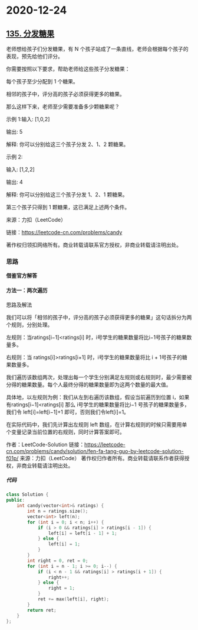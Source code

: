 # 2020-12-24

## [135. 分发糖果](https://leetcode-cn.com/problems/candy/)

老师想给孩子们分发糖果，有 N 个孩子站成了一条直线，老师会根据每个孩子的表现，预先给他们评分。

你需要按照以下要求，帮助老师给这些孩子分发糖果：

每个孩子至少分配到 1 个糖果。

相邻的孩子中，评分高的孩子必须获得更多的糖果。

那么这样下来，老师至少需要准备多少颗糖果呢？

示例 1:输入: [1,0,2]

输出: 5

解释: 你可以分别给这三个孩子分发 2、1、2 颗糖果。

示例 2:

输入: [1,2,2]

输出: 4

解释: 你可以分别给这三个孩子分发 1、2、1 颗糖果。

第三个孩子只得到 1 颗糖果，这已满足上述两个条件。

来源：力扣（LeetCode）

链接：https://leetcode-cn.com/problems/candy

著作权归领扣网络所有。商业转载请联系官方授权，非商业转载请注明出处。



### 思路

**借鉴官方解答**

#### 方法一：两次遍历

思路及解法

我们可以将「相邻的孩子中，评分高的孩子必须获得更多的糖果」这句话拆分为两个规则，分别处理。

左规则：当ratings[i−1]<ratings[i] 时，i号学生的糖果数量将比i−1号孩子的糖果数量多。

右规则：当 ratings[i]>ratings[i+1] 时，i号学生的糖果数量将比 i + 1号孩子的糖果数量多。

我们遍历该数组两次，处理出每一个学生分别满足左规则或右规则时，最少需要被分得的糖果数量。每个人最终分得的糖果数量即为这两个数量的最大值。

具体地，以左规则为例：我们从左到右遍历该数组，假设当前遍历到位置 i，如果有ratings[i−1]<ratings[i] 那么 i号学生的糖果数量将比i−1 号孩子的糖果数量多，我们令 left[i]=left[i−1]+1 即可，否则我们令left[i]=1。

在实际代码中，我们先计算出左规则 left 数组，在计算右规则的时候只需要用单个变量记录当前位置的右规则，同时计算答案即可。

作者：LeetCode-Solution
链接：https://leetcode-cn.com/problems/candy/solution/fen-fa-tang-guo-by-leetcode-solution-f01p/
来源：力扣（LeetCode）
著作权归作者所有。商业转载请联系作者获得授权，非商业转载请注明出处。

##### 代码

```cpp
class Solution {
public:
    int candy(vector<int>& ratings) {
        int n = ratings.size();
        vector<int> left(n);
        for (int i = 0; i < n; i++) {
            if (i > 0 && ratings[i] > ratings[i - 1]) {
                left[i] = left[i - 1] + 1;
            } else {
                left[i] = 1;
            }
        }
        int right = 0, ret = 0;
        for (int i = n - 1; i >= 0; i--) {
            if (i < n - 1 && ratings[i] > ratings[i + 1]) {
                right++;
            } else {
                right = 1;
            }
            ret += max(left[i], right);
        }
        return ret;
    }
};
```

